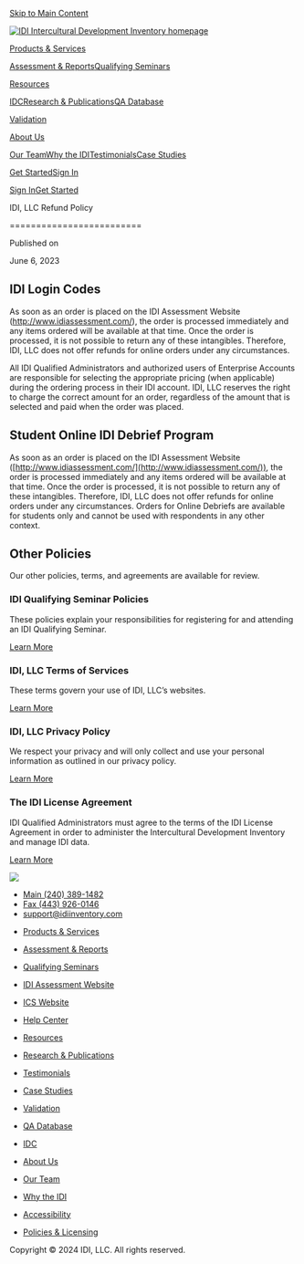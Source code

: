 [Skip to Main Content](#)

[![IDI Intercultural Development Inventory homepage](https://cdn.prod.website-files.com/645d653e85543c6b347dae45/646e3a09383f1597f21b0213_IDI_logo-horiz_RGB.svg)](https://www.idiinventory.com/)

[Products & Services](https://www.idiinventory.com/products-and-services)

[Assessment & Reports](https://www.idiinventory.com/assessment-and-reports)[Qualifying Seminars](https://www.idiinventory.com/seminars)

[Resources](https://www.idiinventory.com/resources)

[IDC](https://www.idiinventory.com/idc)[Research & Publications](https://www.idiinventory.com/research-and-publications)[QA Database](https://www.idiinventory.com/qa-database)

[Validation](https://www.idiinventory.com/validation)

[About Us](https://www.idiinventory.com/about-us)

[Our Team](https://www.idiinventory.com/our-team)[Why the IDI](https://www.idiinventory.com/why-the-idi)[Testimonials](https://www.idiinventory.com/testimonials)[Case Studies](https://www.idiinventory.com/case-studies)

[Get Started](https://www.idiinventory.com/get-started)[Sign In](https://idiassessment.com/)

[Sign In](https://idiassessment.com/)[Get Started](https://www.idiinventory.com/get-started)

IDI, LLC Refund Policy  

=========================

Published on

June 6, 2023

IDI Login Codes
---------------

As soon as an order is placed on the IDI Assessment Website (http://www.idiassessment.com/), the order is processed immediately and any items ordered will be available at that time. Once the order is processed, it is not possible to return any of these intangibles. Therefore, IDI, LLC does not offer refunds for online orders under any circumstances.

All IDI Qualified Administrators and authorized users of Enterprise Accounts are responsible for selecting the appropriate pricing (when applicable) during the ordering process in their IDI account. IDI, LLC reserves the right to charge the correct amount for an order, regardless of the amount that is selected and paid when the order was placed.

Student Online IDI Debrief Program
----------------------------------

As soon as an order is placed on the IDI Assessment Website ([http://www.idiassessment.com/](http://www.idiassessment.com/)), the order is processed immediately and any items ordered will be available at that time. Once the order is processed, it is not possible to return any of these intangibles. Therefore, IDI, LLC does not offer refunds for online orders under any circumstances. Orders for Online Debriefs are available for students only and cannot be used with respondents in any other context.

Other Policies
--------------

Our other policies, terms, and agreements are available for review.

### IDI Qualifying Seminar Policies

These policies explain your responsibilities for registering for and attending an IDI Qualifying Seminar.

[Learn More](https://www.idiinventory.com/policies-licensing/idi-qualifying-seminar-policies)

### IDI, LLC Terms of Services

These terms govern your use of IDI, LLC’s websites.

[Learn More](https://www.idiinventory.com/policies-licensing/idi-llc-terms-of-services)

### IDI, LLC Privacy Policy

We respect your privacy and will only collect and use your personal information as outlined in our privacy policy.

[Learn More](https://www.idiinventory.com/policies-licensing/idi-llc-privacy-policy)

### The IDI License Agreement

IDI Qualified Administrators must agree to the terms of the IDI License Agreement in order to administer the Intercultural Development Inventory and manage IDI data.

[Learn More](https://www.idiinventory.com/policies-licensing/the-idi-license-agreement)

[![](https://cdn.prod.website-files.com/645d653e85543c6b347dae45/64920c542b3a7b8c5133117f_IDI_logo-horiz_white.svg)](https://www.idiinventory.com/)

* [Main (240) 389-1482](tel:+12403891482)
* [Fax (443) 926-0146](tel:+14439260146)
* [support@idiinventory.com](mailto:support@idiinventory.com)

[](https://www.facebook.com/profile.php?id=100064183356881)[](https://www.linkedin.com/company/idillc/)

* [Products & Services](https://www.idiinventory.com/products-and-services)
* [Assessment & Reports](https://www.idiinventory.com/assessment-and-reports)
* [Qualifying Seminars](https://www.idiinventory.com/seminars)
* [IDI Assessment Website](https://www.idiassessment.com/Dashboard/PublicHome?ReturnUrl=%2f)
* [ICS Website](https://icsinventory.com/)
* [Help Center](https://idiinventory.zendesk.com/hc/en-us)

* [Resources](https://www.idiinventory.com/resources)
* [Research & Publications](https://www.idiinventory.com/research-and-publications)
* [Testimonials](https://www.idiinventory.com/testimonials)
* [Case Studies](https://www.idiinventory.com/case-studies)
* [Validation](https://www.idiinventory.com/validation)
* [QA Database](https://www.idiinventory.com/qa-database)

* [IDC](https://www.idiinventory.com/idc)
* [About Us](https://www.idiinventory.com/about-us)
* [Our Team](https://www.idiinventory.com/our-team)
* [Why the IDI](https://www.idiinventory.com/why-the-idi)
* [Accessibility](https://www.idiinventory.com/accessibility)
* [Policies & Licensing](https://www.idiinventory.com/policies-licensing)

Copyright © 2024 IDI, LLC. All rights reserved.